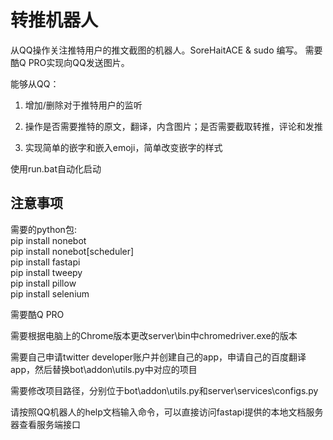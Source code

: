 # 转推机器人

从QQ操作关注推特用户的推文截图的机器人。SoreHaitACE & sudo 编写。
需要酷Q PRO实现向QQ发送图片。

能够从QQ：

1. 增加/删除对于推特用户的监听

2. 操作是否需要推特的原文，翻译，内含图片；是否需要截取转推，评论和发推

3. 实现简单的嵌字和嵌入emoji，简单改变嵌字的样式

使用run.bat自动化启动

## 注意事项

需要的python包:  
    pip install nonebot  
    pip install nonebot[scheduler]  
    pip install fastapi  
    pip install tweepy  
    pip install pillow  
    pip install selenium  

需要酷Q PRO

需要根据电脑上的Chrome版本更改server\\bin中chromedriver.exe的版本

需要自己申请twitter developer账户并创建自己的app，申请自己的百度翻译app，然后替换bot\\addon\\utils.py中对应的项目  

需要修改项目路径，分别位于bot\\addon\\utils.py和server\\services\\configs.py

请按照QQ机器人的help文档输入命令，可以直接访问fastapi提供的本地文档服务器查看服务端接口
